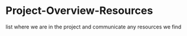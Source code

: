 # Project-Overview-Resources
list where we are in the project and communicate any resources we find
